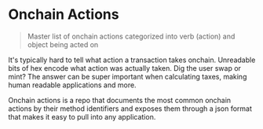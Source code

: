 # Onchain Actions 

> Master list of onchain actions categorized into verb (action) and object being acted on

It's typically hard to tell what action a transaction takes onchain. Unreadable bits of hex encode what action was actually taken. Dig the user swap or mint? The answer can be super important when calculating taxes, making human readable applications and more. 

Onchain actions is a repo that documents the most common onchain actions by their method identifiers and exposes them through a json format that makes it easy to pull into any application.
